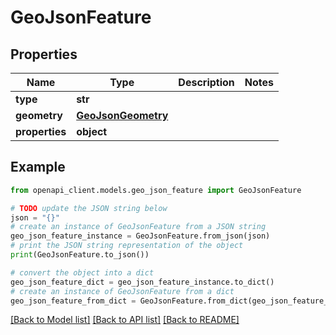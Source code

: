 # GeoJsonFeature


## Properties

Name | Type | Description | Notes
------------ | ------------- | ------------- | -------------
**type** | **str** |  | 
**geometry** | [**GeoJsonGeometry**](GeoJsonGeometry.md) |  | 
**properties** | **object** |  | 

## Example

```python
from openapi_client.models.geo_json_feature import GeoJsonFeature

# TODO update the JSON string below
json = "{}"
# create an instance of GeoJsonFeature from a JSON string
geo_json_feature_instance = GeoJsonFeature.from_json(json)
# print the JSON string representation of the object
print(GeoJsonFeature.to_json())

# convert the object into a dict
geo_json_feature_dict = geo_json_feature_instance.to_dict()
# create an instance of GeoJsonFeature from a dict
geo_json_feature_from_dict = GeoJsonFeature.from_dict(geo_json_feature_dict)
```
[[Back to Model list]](../README.md#documentation-for-models) [[Back to API list]](../README.md#documentation-for-api-endpoints) [[Back to README]](../README.md)


